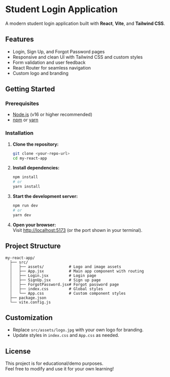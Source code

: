 # Student Login Application

A modern student login application built with **React**, **Vite**, and **Tailwind CSS**.

## Features

- Login, Sign Up, and Forgot Password pages
- Responsive and clean UI with Tailwind CSS and custom styles
- Form validation and user feedback
- React Router for seamless navigation
- Custom logo and branding

## Getting Started

### Prerequisites

- [Node.js](https://nodejs.org/) (v16 or higher recommended)
- [npm](https://www.npmjs.com/) or [yarn](https://yarnpkg.com/)

### Installation

1. **Clone the repository:**
   ```sh
   git clone <your-repo-url>
   cd my-react-app
   ```

2. **Install dependencies:**
   ```sh
   npm install
   # or
   yarn install
   ```

3. **Start the development server:**
   ```sh
   npm run dev
   # or
   yarn dev
   ```

4. **Open your browser:**  
   Visit [http://localhost:5173](http://localhost:5173) (or the port shown in your terminal).

## Project Structure

```
my-react-app/
  ├── src/
  │   ├── assets/           # Logo and image assets
  │   ├── App.jsx           # Main app component with routing
  │   ├── Login.jsx         # Login page
  │   ├── SignUp.jsx        # Sign up page
  │   ├── ForgotPassword.jsx# Forgot password page
  │   ├── index.css         # Global styles
  │   └── App.css           # Custom component styles
  ├── package.json
  └── vite.config.js
```

## Customization

- Replace `src/assets/logo.jpg` with your own logo for branding.
- Update styles in `index.css` and `App.css` as needed.

## License

This project is for educational/demo purposes.  
Feel free to modify and use it for your own learning!
